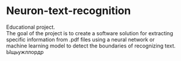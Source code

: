 # Neuron-text-recognition
Educational project. <br>
The goal of the project is to create a software solution for extracting specific information from .pdf files using a neural network or <br>
machine learning model to detect the boundaries of recognizing text.
Ыщьужллордр